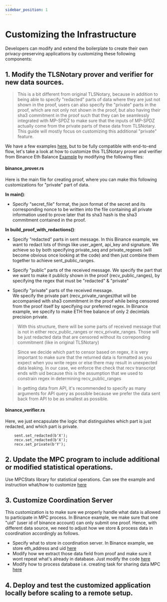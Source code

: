```yaml
---
sidebar_position: 1
---
```


# Customizing the Infrastructure

Developers can modify and extend the boilerplate to create their own privacy-preserving applications by customizing these following components:

## 1. Modify the TLSNotary prover and verifier for new data sources.

> This is a bit different from original TLSNotary, because in addition to being able to specify "redacted" parts of data where they are just not shown in the proof, users can also specify the "private" parts in the proof, which are not only not shown in the proof, but also having their sha3 commitment in the proof such that they can be seamlessly integrated with MP-SPDZ to make sure that the inputs of MP-SPDZ actually come from the private parts of these data from TLSNotary. This guide will mostly focus on customizing this additional "private" feature.

We have a few examples [here](https://github.com/ZKStats/tlsn/tree/mpspdz-compat/tlsn/examples), but to be fully compatible with end-to-end flow, let's take a look at how to customize this TLSNotary prover and verifier from Binance Eth Balance [Example](https://github.com/ZKStats/tlsn/tree/mpspdz-compat/tlsn/examples/binance) by modifying the following files:

#### binance_prover.rs

Here is the main file for creating proof, where you can make this following customizations for "private" part of data.

**In main()**:

- Specify "secret_file" format, the json format of the secret and its corresponding nonce to be written into the file containing all private information used to prove later that its sha3 hash is the sha3 commitment contained in the proof.

**In build_proof_with_redactions()**:

- Specify "redacted" parts in sent message.
  In this Binance example, we want to redact lots of things like user_agent, api_key and signature. We achieve so by both specifying private_seq and private_regexes (will become obvious once looking at the code) and then just combine them together to achieve sent_public_ranges.

- Specify "public" parts of the received message.
  We specify the part that we want to make it publicly shown in the proof (recv_public_ranges), by specifying the regex that must be "redacted" & "private"

- Specify "private" parts of the received message.  
  We specify the private part (recv_private_ranges)that will be accompanied with sha3 commitment in the proof while being censored from the proof itself by specifying our preferred regex. In Binance example, we specify to make ETH free balance of only 2 decimlals precision private.

> With this structure, there will be some parts of received message that is not in either recv_public_ranges or recv_private_ranges. Those will be just redacted data that are censored without its correponding commitment (like in original TLSNotary)

> Since we decide which part to censor based on regex, it is very important to make sure that the returned data is formatted as you expect when you write regex or else there may result in unexpected data leaking. In our case, we enforce the check that recv transcript ends with uid because this is the assumption that we used to constrain regex in determining recv_public_ranges

> In getting data from API, it's recommended to specify as many arguments for API query as possible because we prefer the data sent back from API to be as smallest as possible.

#### binance_verifier.rs

Here, we just encapsulate the logic that distinguishes which part is just redacted, and which part is private.

```
    sent.set_redacted(b'X');
    recv.set_redacted(b'X');
    recv.set_private(b'Y');
```

## 2. Update the MPC program to include additional or modified statistical operations.

Use MPCStats library for statistical operations. Can see the example and instruction what/how to customize [here](https://github.com/ZKStats/MP-SPDZ/tree/mpcstats-lib/mpcstats)

## 3. Customize Coordination Server

This customization is to make sure we properly handle what data is allowed to participate in MPC process. In Binance example, we make sure that one "uid" (user id of binance account) can only submit one proof. Hence, with different data source, we need to adjust how we store & process data in coordination accordingly as follows.

- Specify what to store in coordination server.
  In Binance example, we store eth_address and uid [here](https://github.com/ZKStats/mpc-demo-infra/blob/e73b35aa487b8dc1efd403edddb80f10ebebf681/mpc_demo_infra/coordination_server/database.py#L31)
- Modify how we extract those data field from proof and make sure it wont repeat what's already in database.
  Just modify the code [here](https://github.com/ZKStats/mpc-demo-infra/blob/e73b35aa487b8dc1efd403edddb80f10ebebf681/mpc_demo_infra/coordination_server/routes.py#L142-L157)
- Modify how to process database i.e. creating task for sharing data MPC [here](https://github.com/ZKStats/mpc-demo-infra/blob/e73b35aa487b8dc1efd403edddb80f10ebebf681/mpc_demo_infra/coordination_server/routes.py#L233-L250)

## 4. Deploy and test the customized application locally before scaling to a remote setup.
